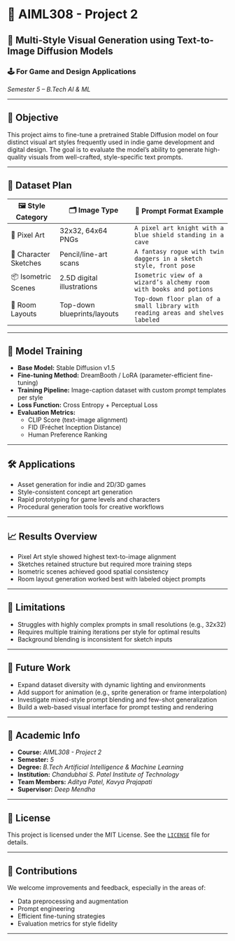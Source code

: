 # 📘 AIML308 - Project 2

## 🎨 Multi-Style Visual Generation using Text-to-Image Diffusion Models

### 🕹️ For Game and Design Applications

_Semester 5 – B.Tech AI & ML_

---

## 🎯 Objective

This project aims to fine-tune a pretrained Stable Diffusion model on four distinct visual art styles frequently used in indie game development and digital design. The goal is to evaluate the model’s ability to generate high-quality visuals from well-crafted, style-specific text prompts.

---

## 📂 Dataset Plan

| 🖼️ Style Category     | 🗂️ Image Type                | 💬 Prompt Format Example                                                         |
| -------------------- | --------------------------- | ------------------------------------------------------------------------------- |
| 🎨 Pixel Art          | 32x32, 64x64 PNGs           | `A pixel art knight with a blue shield standing in a cave`                      |
| 🧙 Character Sketches | Pencil/line-art scans       | `A fantasy rogue with twin daggers in a sketch style, front pose`               |
| 📦 Isometric Scenes   | 2.5D digital illustrations  | `Isometric view of a wizard’s alchemy room with books and potions`              |
| 🌆 Room Layouts       | Top-down blueprints/layouts | `Top-down floor plan of a small library with reading areas and shelves labeled` |

---

## 🧠 Model Training

- **Base Model:** Stable Diffusion v1.5
- **Fine-tuning Method:** DreamBooth / LoRA (parameter-efficient fine-tuning)
- **Training Pipeline:** Image-caption dataset with custom prompt templates per style
- **Loss Function:** Cross Entropy + Perceptual Loss
- **Evaluation Metrics:**
  - CLIP Score (text-image alignment)
  - FID (Fréchet Inception Distance)
  - Human Preference Ranking

---

## 🛠️ Applications

- Asset generation for indie and 2D/3D games
- Style-consistent concept art generation
- Rapid prototyping for game levels and characters
- Procedural generation tools for creative workflows

---

## 📈 Results Overview

- Pixel Art style showed highest text-to-image alignment
- Sketches retained structure but required more training steps
- Isometric scenes achieved good spatial consistency
- Room layout generation worked best with labeled object prompts

---

## 📌 Limitations

- Struggles with highly complex prompts in small resolutions (e.g., 32x32)
- Requires multiple training iterations per style for optimal results
- Background blending is inconsistent for sketch inputs

---

## 🧳 Future Work

- Expand dataset diversity with dynamic lighting and environments
- Add support for animation (e.g., sprite generation or frame interpolation)
- Investigate mixed-style prompt blending and few-shot generalization
- Build a web-based visual interface for prompt testing and rendering

---

## 🏫 Academic Info

- **Course:** _AIML308 - Project 2_
- **Semester:** _5_
- **Degree:** _B.Tech Artificial Intelligence & Machine Learning_
- **Institution:** _Chandubhai S. Patel Institute of Technology_
- **Team Members:** _Aditya Patel, Kavya Prajapati_
- **Supervisor:** _Deep Mendha_

---

## 📜 License

This project is licensed under the MIT License. See the [`LICENSE`](LICENSE) file for details.

---

## 🤝 Contributions

We welcome improvements and feedback, especially in the areas of:

- Data preprocessing and augmentation
- Prompt engineering
- Efficient fine-tuning strategies
- Evaluation metrics for style fidelity

---
